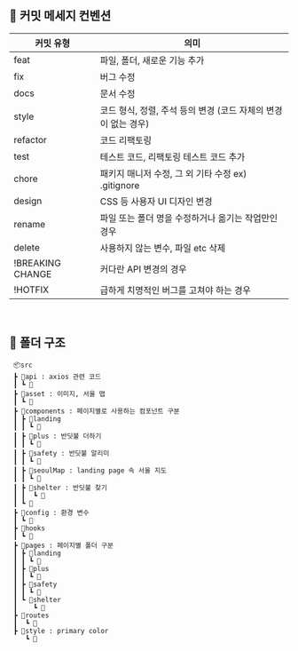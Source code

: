 ## 📌 커밋 메세지 컨벤션
| 커밋 유형 | 의미 |
| --- | --- |
| feat | 파일, 폴더, 새로운 기능 추가 |
| fix | 버그 수정 |
| docs | 문서 수정 |
| style | 코드 형식, 정렬, 주석 등의 변경 (코드 자체의 변경이 없는 경우) |
| refactor | 코드 리팩토링 |
| test | 테스트 코드, 리팩토링 테스트 코드 추가 |
| chore | 패키지 매니저 수정, 그 외 기타 수정 ex) .gitignore |
| design | CSS 등 사용자 UI 디자인 변경 |
| rename | 파일 또는 폴더 명을 수정하거나 옮기는 작업만인 경우 |
| delete | 사용하지 않는 변수, 파일 etc 삭제 |
| !BREAKING CHANGE | 커다란 API 변경의 경우 |
| !HOTFIX | 급하게 치명적인 버그를 고쳐야 하는 경우 |

<br>


## 📂 폴더 구조
```
 📦src
 ┣ 📂api : axios 관련 코드
 ┃ ┗ 📄
 ┣ 📂asset : 이미지, 서울 맵
 ┃ ┗ 📄
 ┣ 📂components : 페이지별로 사용하는 컴포넌트 구분
 ┃ ┣ 📂landing
 ┃ ┃ ┗ 📄 
 ┃ ┣ 📂plus : 반딧불 더하기
 ┃ ┃ ┗ 📄 
 ┃ ┣ 📂safety : 반딧불 알리미
 ┃ ┃ ┗ 📄 
 ┃ ┣ 📂seoulMap : landing page 속 서울 지도
 ┃ ┃ ┗ 📄 
 ┃ ┣ 📂shelter : 반딧불 찾기
 ┃ ┃  ┗ 📄 
 ┃ ┗ 📄
 ┣ 📂config : 환경 변수
 ┃ ┗ 📄
 ┣ 📂hooks 
 ┃ ┗ 📄 
 ┣ 📂pages : 페이지별 폴더 구분
 ┃ ┣ 📂landing
 ┃ ┃ ┗ 📄 
 ┃ ┣ 📂plus
 ┃ ┃ ┗ 📄 
 ┃ ┣ 📂safety
 ┃ ┃ ┗ 📄 
 ┃ ┗ 📂shelter
 ┃    ┗ 📄 
 ┣ 📂routes
 ┃  ┗ 📄
 ┣ 📂style : primary color
    ┗ 📄
```